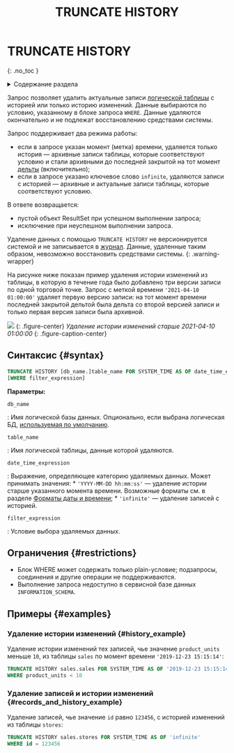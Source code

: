 ﻿---
layout: default
title: TRUNCATE HISTORY
nav_order: 44
parent: Запросы SQL+
grand_parent: Справочная информация
has_children: false
has_toc: false
---

# TRUNCATE HISTORY
{: .no_toc }

<details markdown="block">
  <summary>
    Содержание раздела
  </summary>
  {: .text-delta }
1. TOC
{:toc}
</details>

Запрос позволяет удалить актуальные записи [логической таблицы](../../../overview/main_concepts/logical_table/logical_table.md) 
с историей или только историю изменений. Данные выбираются по условию, указанному в блоке запроса `WHERE`. 
Данные удаляются окончательно и не подлежат восстановлению средствами системы.

Запрос поддерживает два режима работы:
* если в запросе указан момент (метка) времени, удаляется только история — архивные записи таблицы, которые соответствуют условию и 
  стали архивными до последней закрытой на тот момент [дельты](../../../overview/main_concepts/delta/delta.md) (включительно);
* если в запросе указано ключевое слово `infinite`, удаляются записи с историей — архивные и актуальные записи таблицы, 
  которые соответствуют условию.

В ответе возвращается:
*   пустой объект ResultSet при успешном выполнении запроса;
*   исключение при неуспешном выполнении запроса.

Удаление данных с помощью `TRUNCATE HISTORY` не версионируется системой и не записывается в 
[журнал](../../../overview/main_concepts/changelog/changelog.md). Данные, удаленные таким образом, невозможно 
восстановить средствами системы.
{: .warning-wrapper}

На рисунке ниже показан пример удаления истории изменений из таблицы, в которую в течение года было добавлено три версии 
записи по одной торговой точке. Запрос с меткой времени
`'2021-04-10 01:00:00'` удаляет первую версию записи: на тот момент времени последней 
закрытой дельтой была дельта со второй версией записи и только первая версия записи была архивной.

![](truncate_history.svg)
{: .figure-center}
*Удаление истории изменений старше 2021-04-10 01:00:00*
{: .figure-caption-center}

## Синтаксис {#syntax}

```sql
TRUNCATE HISTORY [db_name.]table_name FOR SYSTEM_TIME AS OF date_time_expression
[WHERE filter_expression]
```

**Параметры:**

`db_name`

: Имя логической базы данных. Опционально, если выбрана логическая БД, 
  [используемая по умолчанию](../../../working_with_system/other_features/default_db_set-up/default_db_set-up.md).

`table_name`

: Имя логической таблицы, данные которой удаляются.

`date_time_expression`

: Выражение, определяющее категорию удаляемых данных. Может принимать значения:
    *   `'YYYY-MM-DD hh:mm:ss'` — удаление истории старше указанного момента времени. Возможные форматы 
        см. в разделе [Форматы даты и времени](../../timestamp_formats/timestamp_formats.md);
    *   `'infinite'` — удаление записей с историей.

`filter_expression`

: Условие выбора удаляемых данных.

## Ограничения {#restrictions}

* Блок WHERE может содержать только plain-условие; подзапросы, соединения и другие операции не поддерживаются. 
* Выполнение запроса недоступно в сервисной базе данных `INFORMATION_SCHEMA`.

## Примеры {#examples}

### Удаление истории изменений {#history_example}

Удаление истории изменений тех записей, чье значение `product_units` меньше `10`, из таблицы `sales` 
по момент времени `'2019-12-23 15:15:14'`:
```sql
TRUNCATE HISTORY sales.sales FOR SYSTEM_TIME AS OF '2019-12-23 15:15:14'
WHERE product_units < 10
```

### Удаление записей и истории изменений {#records_and_history_example}

Удаление записей, чье значение `id` равно `123456`, с историей изменений из таблицы `stores`:
```sql
TRUNCATE HISTORY sales.stores FOR SYSTEM_TIME AS OF 'infinite'
WHERE id = 123456
```